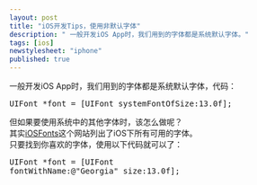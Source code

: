 ```yaml
---
layout: post
title: "iOS开发Tips，使用非默认字体"
description: " 一般开发iOS App时，我们用到的字体都是系统默认字体。"
tags: [ios]
newstylesheet: "iphone"
published: true
---
```


一般开发iOS App时，我们用到的字体都是系统默认字体，代码：
<pre>UIFont *font = [UIFont systemFontOfSize:13.0f];</pre>
但如果要使用系统中的其他字体时，该怎么做呢？  
其实[iOSFonts](http://iosfonts.com/)这个网站列出了iOS下所有可用的字体。  
只要找到你喜欢的字体，使用以下代码就可以了：<pre>UIFont *font = [UIFont fontWithName:@"Georgia" size:13.0f];</pre> 
